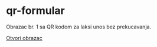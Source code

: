 # qr-formular
Obrazac br. 1 sa QR kodom za laksi unos bez prekucavanja.

[Otvori obrazac](https://hepek.github.io/qr-formular/form.html)
